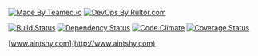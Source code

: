 [![Made By Teamed.io](http://img.teamed.io/btn.svg)](http://www.teamed.io)
[![DevOps By Rultor.com](http://www.rultor.com/b/aintshy/iOS)](http://www.rultor.com/p/aintshy/iOS)

[![Build Status](https://travis-ci.org/aintshy/iOS.svg)](https://travis-ci.org/aintshy/iOS)
[![Dependency Status](https://gemnasium.com/aintshy/iOS.svg)](https://gemnasium.com/aintshy/iOS)
[![Code Climate](http://img.shields.io/codeclimate/github/aintshy/iOS.svg)](https://codeclimate.com/github/aintshy/iOS)
[![Coverage Status](https://img.shields.io/coveralls/aintshy/iOS.svg)](https://coveralls.io/r/aintshy/iOS)

[www.aintshy.com](http://www.aintshy.com)
